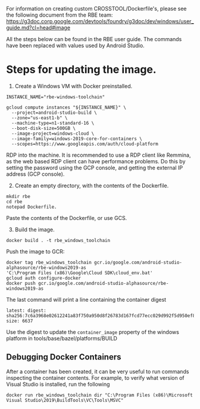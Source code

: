 For information on creating custom CROSSTOOL/Dockerfile's, please see the
following document from the RBE team:
https://g3doc.corp.google.com/devtools/foundry/g3doc/dev/windows/user_guide.md?cl=head#image

All the steps below can be found in the RBE user guide. The commands have
been replaced with values used by Android Studio.

# Steps for updating the image.

1. Create a Windows VM with Docker preinstalled.

```
INSTANCE_NAME="rbe-windows-toolchain"

gcloud compute instances "${INSTANCE_NAME}" \
  --project=android-studio-build \
  --zone="us-east1-b" \
  --machine-type=n1-standard-16 \
  --boot-disk-size=500GB \
  --image-project=windows-cloud \
  --image-family=windows-2019-core-for-containers \
  --scopes=https://www.googleapis.com/auth/cloud-platform
```

RDP into the machine. It is recommended to use a RDP client like Remmina, as
the web based RDP client can have performance problems. Do this by setting the
password using the GCP console, and getting the external IP address (GCP
console).

2. Create an empty directory, with the contents of the Dockerfile.

```
mkdir rbe
cd rbe
notepad Dockerfile.
```

Paste the contents of the Dockerfile, or use GCS.

3. Build the image.

```
docker build . -t rbe_windows_toolchain
```

Push the image to GCR:

```
docker tag rbe_windows_toolchain gcr.io/google.com/android-studio-alphasource/rbe-windows2019-as
'C:\Program Files (x86)\Google\Cloud SDK\cloud_env.bat'
gcloud auth configure-docker
docker push gcr.io/google.com/android-studio-alphasource/rbe-windows2019-as
```

The last command will print a line containing the container digest

```
latest: digest: sha256:7c6a3968e02612241a83f750a950d8f26783d167fcd77ecc029d992f5d950ef8 size: 6637
```

Use the digest to update the `container_image` property of the windows platform
in tools/base/bazel/platforms/BUILD


## Debugging Docker Containers

After a container has been created, it can be very useful to run commands
inspecting the container contents. For example, to verify what version of
Visual Studio is installed, run the following

```
docker run rbe_windows_toolchain dir "C:\Program Files (x86)\Microsoft Visual Studio\2019\BuildTools\VC\Tools\MSVC"
```
